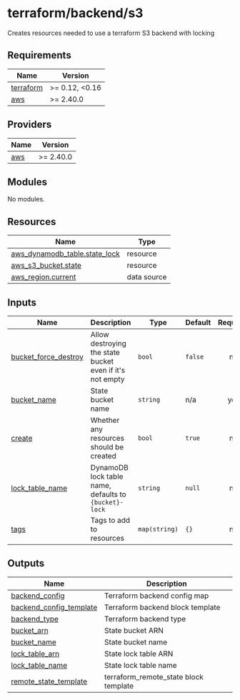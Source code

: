 # terraform/backend/s3

Creates resources needed to use a terraform S3 backend with locking

<!-- BEGIN_TF_DOCS -->
## Requirements

| Name | Version |
|------|---------|
| <a name="requirement_terraform"></a> [terraform](#requirement\_terraform) | >= 0.12, <0.16 |
| <a name="requirement_aws"></a> [aws](#requirement\_aws) | >= 2.40.0 |

## Providers

| Name | Version |
|------|---------|
| <a name="provider_aws"></a> [aws](#provider\_aws) | >= 2.40.0 |

## Modules

No modules.

## Resources

| Name | Type |
|------|------|
| [aws_dynamodb_table.state_lock](https://registry.terraform.io/providers/hashicorp/aws/latest/docs/resources/dynamodb_table) | resource |
| [aws_s3_bucket.state](https://registry.terraform.io/providers/hashicorp/aws/latest/docs/resources/s3_bucket) | resource |
| [aws_region.current](https://registry.terraform.io/providers/hashicorp/aws/latest/docs/data-sources/region) | data source |

## Inputs

| Name | Description | Type | Default | Required |
|------|-------------|------|---------|:--------:|
| <a name="input_bucket_force_destroy"></a> [bucket\_force\_destroy](#input\_bucket\_force\_destroy) | Allow destroying the state bucket even if it's not empty | `bool` | `false` | no |
| <a name="input_bucket_name"></a> [bucket\_name](#input\_bucket\_name) | State bucket name | `string` | n/a | yes |
| <a name="input_create"></a> [create](#input\_create) | Whether any resources should be created | `bool` | `true` | no |
| <a name="input_lock_table_name"></a> [lock\_table\_name](#input\_lock\_table\_name) | DynamoDB lock table name, defaults to `{bucket}-lock` | `string` | `null` | no |
| <a name="input_tags"></a> [tags](#input\_tags) | Tags to add to resources | `map(string)` | `{}` | no |

## Outputs

| Name | Description |
|------|-------------|
| <a name="output_backend_config"></a> [backend\_config](#output\_backend\_config) | Terraform backend config map |
| <a name="output_backend_config_template"></a> [backend\_config\_template](#output\_backend\_config\_template) | Terraform backend block template |
| <a name="output_backend_type"></a> [backend\_type](#output\_backend\_type) | Terraform backend type |
| <a name="output_bucket_arn"></a> [bucket\_arn](#output\_bucket\_arn) | State bucket ARN |
| <a name="output_bucket_name"></a> [bucket\_name](#output\_bucket\_name) | State bucket name |
| <a name="output_lock_table_arn"></a> [lock\_table\_arn](#output\_lock\_table\_arn) | State lock table ARN |
| <a name="output_lock_table_name"></a> [lock\_table\_name](#output\_lock\_table\_name) | State lock table name |
| <a name="output_remote_state_template"></a> [remote\_state\_template](#output\_remote\_state\_template) | terraform\_remote\_state block template |
<!-- END_TF_DOCS -->
